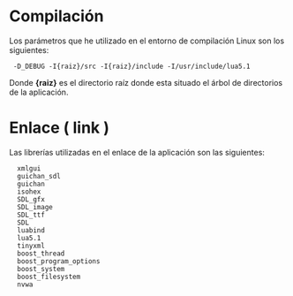 # Compilación #

Los parámetros que he utilizado en el entorno de compilación Linux son los siguientes:
```
 -D_DEBUG -I{raiz}/src -I{raiz}/include -I/usr/include/lua5.1
```

Donde **{raiz}** es el directorio raíz donde esta situado el árbol de directorios de la aplicación.


# Enlace ( link ) #

Las librerías utilizadas en el enlace de la aplicación son las siguientes:
```
  xmlgui
  guichan_sdl
  guichan
  isohex
  SDL_gfx
  SDL_image
  SDL_ttf
  SDL
  luabind
  lua5.1
  tinyxml
  boost_thread
  boost_program_options
  boost_system
  boost_filesystem
  nvwa
```